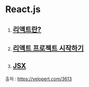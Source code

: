 # React.js

1. ## [리액트란?](/react01.md)

2. ## [리액트 프로젝트 시작하기](/react02.md)

3. ## [JSX](/react03.md)



출처 : <https://velopert.com/3613>